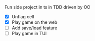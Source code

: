 Fun side project in ts in TDD driven by OO

- [x] Unflag cell
- [x] Play game on the web
- [ ] Add save/load feature
- [ ] Play game in TUI
